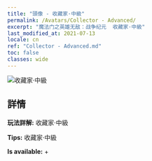 ```yaml
---
title: "頭像 - 收藏家·中級"
permalink: /Avatars/Collector - Advanced/
excerpt: "魔法门之英雄无敌：战争纪元  收藏家·中級"
last_modified_at: 2021-07-13
locale: cn
ref: "Collector - Advanced.md"
toc: false
classes: wide
---
```

 ![收藏家·中級](/images/a/avatarFrame_72.png)

## 詳情

 **玩法詳解:** 收藏家·中級 

 **Tips:** 收藏家·中級 

 **Is available:**  + 

